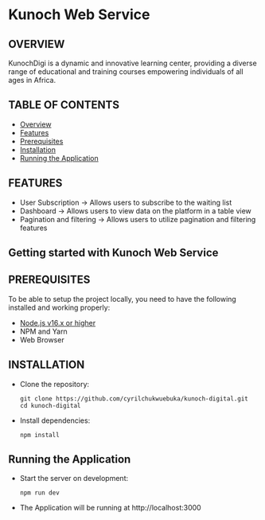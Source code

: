 # Kunoch Web Service

## OVERVIEW

KunochDigi is a dynamic and innovative learning center, providing a diverse range of educational and training courses empowering individuals of all ages in Africa.

## TABLE OF CONTENTS

- [Overview](#overview)
- [Features](#features)
- [Prerequisites](#prerequisites)
- [Installation](#installation)
- [Running the Application](#running-the-application)

## FEATURES

- User Subscription -> Allows users to subscribe to the waiting list
- Dashboard -> Allows users to view data on the platform in a table view
- Pagination and filtering -> Allows users to utilize pagination and filtering features

## Getting started with Kunoch Web Service

## PREREQUISITES

To be able to setup the project locally, you need to have the following installed and working properly:

- [Node.js v16.x or higher](https://nodejs.org/en/)
- NPM and Yarn
- Web Browser

## INSTALLATION

- Clone the repository:
  ```
  git clone https://github.com/cyrilchukwuebuka/kunoch-digital.git
  cd kunoch-digital
  ```
- Install dependencies:
  ```
  npm install
  ```

## Running the Application

- Start the server on development:
  ```
  npm run dev
  ```
- The Application will be running at http://localhost:3000
